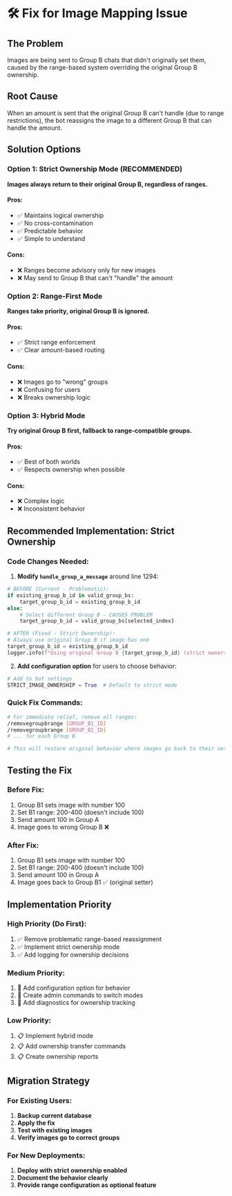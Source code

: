 # 🛠️ Fix for Image Mapping Issue

## The Problem
Images are being sent to Group B chats that didn't originally set them, caused by the range-based system overriding the original Group B ownership.

## Root Cause
When an amount is sent that the original Group B can't handle (due to range restrictions), the bot reassigns the image to a different Group B that can handle the amount.

## Solution Options

### Option 1: Strict Ownership Mode (RECOMMENDED)
**Images always return to their original Group B, regardless of ranges.**

#### Pros:
- ✅ Maintains logical ownership
- ✅ No cross-contamination
- ✅ Predictable behavior
- ✅ Simple to understand

#### Cons:
- ❌ Ranges become advisory only for new images
- ❌ May send to Group B that can't "handle" the amount

### Option 2: Range-First Mode  
**Ranges take priority, original Group B is ignored.**

#### Pros:
- ✅ Strict range enforcement
- ✅ Clear amount-based routing

#### Cons:
- ❌ Images go to "wrong" groups
- ❌ Confusing for users
- ❌ Breaks ownership logic

### Option 3: Hybrid Mode
**Try original Group B first, fallback to range-compatible groups.**

#### Pros:
- ✅ Best of both worlds
- ✅ Respects ownership when possible

#### Cons:
- ❌ Complex logic
- ❌ Inconsistent behavior

## Recommended Implementation: Strict Ownership

### Code Changes Needed:

1. **Modify `handle_group_a_message`** around line 1294:

```python
# BEFORE (Current - Problematic):
if existing_group_b_id in valid_group_bs:
    target_group_b_id = existing_group_b_id
else:
    # Select different Group B - CAUSES PROBLEM
    target_group_b_id = valid_group_bs[selected_index]

# AFTER (Fixed - Strict Ownership):
# Always use original Group B if image has one
target_group_b_id = existing_group_b_id
logger.info(f"Using original Group B {target_group_b_id} (strict ownership mode)")
```

2. **Add configuration option** for users to choose behavior:

```python
# Add to bot settings
STRICT_IMAGE_OWNERSHIP = True  # Default to strict mode
```

### Quick Fix Commands:

```bash
# For immediate relief, remove all ranges:
/removegroupbrange [GROUP_B1_ID]
/removegroupbrange [GROUP_B2_ID]
# ... for each Group B

# This will restore original behavior where images go back to their setters
```

## Testing the Fix

### Before Fix:
1. Group B1 sets image with number 100
2. Set B1 range: 200-400 (doesn't include 100)
3. Send amount 100 in Group A
4. Image goes to wrong Group B ❌

### After Fix:
1. Group B1 sets image with number 100  
2. Set B1 range: 200-400 (doesn't include 100)
3. Send amount 100 in Group A
4. Image goes back to Group B1 ✅ (original setter)

## Implementation Priority

### High Priority (Do First):
1. ✅ Remove problematic range-based reassignment
2. ✅ Implement strict ownership mode
3. ✅ Add logging for ownership decisions

### Medium Priority:
1. 🔄 Add configuration option for behavior
2. 🔄 Create admin commands to switch modes
3. 🔄 Add diagnostics for ownership tracking

### Low Priority:
1. 📋 Implement hybrid mode
2. 📋 Add ownership transfer commands
3. 📋 Create ownership reports

## Migration Strategy

### For Existing Users:
1. **Backup current database**
2. **Apply the fix**
3. **Test with existing images**
4. **Verify images go to correct groups**

### For New Deployments:
1. **Deploy with strict ownership enabled**
2. **Document the behavior clearly**
3. **Provide range configuration as optional feature**
